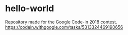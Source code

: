 # hello-world
Repository made for the Google Code-in 2018 contest. https://codein.withgoogle.com/tasks/5313324469190656
